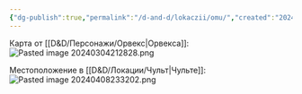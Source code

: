 ```yaml
---
{"dg-publish":true,"permalink":"/d-and-d/lokaczii/omu/","created":"2024-03-04T21:28:16.650+03:00","updated":"2024-04-08T23:32:04.344+03:00"}
---
```




Карта от [[D&D/Персонажи/Орвекс\|Орвекса]]:
![Pasted image 20240304212828.png](/img/user/D&D/img/Pasted%20image%2020240304212828.png)

Местоположение в [[D&D/Локации/Чульт\|Чульте]]:
![Pasted image 20240408233202.png](/img/user/Pasted%20image%2020240408233202.png)